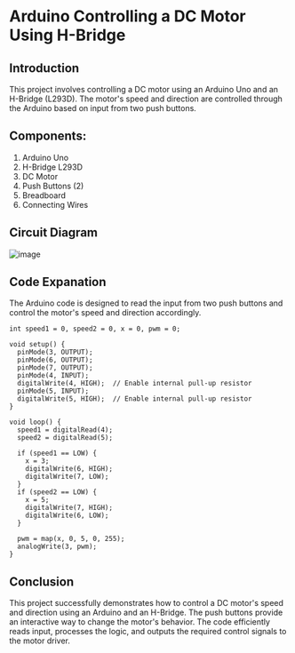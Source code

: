 # Arduino Controlling a DC Motor Using H-Bridge
## Introduction
This project involves controlling a DC motor using an Arduino Uno and an H-Bridge (L293D). The motor's speed and direction are controlled through the Arduino based on input from two push buttons.

## Components:
1. Arduino Uno
2. H-Bridge L293D
3. DC Motor
4. Push Buttons (2)
5. Breadboard
6. Connecting Wires

## Circuit Diagram
![image](https://github.com/user-attachments/assets/fe915ad3-dc51-4cb3-8963-af94c2dbbc49)

## Code Expanation
The Arduino code is designed to read the input from two push buttons and control the motor's speed and direction accordingly.

```
int speed1 = 0, speed2 = 0, x = 0, pwm = 0;

void setup() {
  pinMode(3, OUTPUT);
  pinMode(6, OUTPUT);
  pinMode(7, OUTPUT);
  pinMode(4, INPUT);
  digitalWrite(4, HIGH);  // Enable internal pull-up resistor
  pinMode(5, INPUT);
  digitalWrite(5, HIGH);  // Enable internal pull-up resistor
}

void loop() {
  speed1 = digitalRead(4);
  speed2 = digitalRead(5);

  if (speed1 == LOW) {
    x = 3;
    digitalWrite(6, HIGH);
    digitalWrite(7, LOW);
  }
  if (speed2 == LOW) {
    x = 5;
    digitalWrite(7, HIGH);
    digitalWrite(6, LOW);
  }

  pwm = map(x, 0, 5, 0, 255);
  analogWrite(3, pwm);
}
```

## Conclusion
This project successfully demonstrates how to control a DC motor's speed and direction using an Arduino and an H-Bridge. The push buttons provide an interactive way to change the motor's behavior. The code efficiently reads input, processes the logic, and outputs the required control signals to the motor driver.
